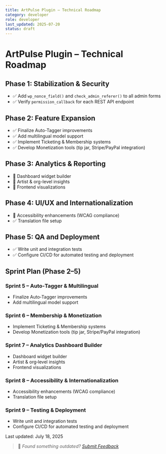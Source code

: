 ```yaml
---
title: ArtPulse Plugin – Technical Roadmap
category: developer
role: developer
last_updated: 2025-07-20
status: draft
---
```

# ArtPulse Plugin – Technical Roadmap

## Phase 1: Stabilization & Security
- ✅ Add `wp_nonce_field()` and `check_admin_referer()` to all admin forms
- ✅ Verify `permission_callback` for each REST API endpoint

## Phase 2: Feature Expansion
- ✅ Finalize Auto-Tagger improvements
- ✅ Add multilingual model support
- ✅ Implement Ticketing & Membership systems
- ✅ Develop Monetization tools (tip jar, Stripe/PayPal integration)

## Phase 3: Analytics & Reporting
- 🔲 Dashboard widget builder
- 🔲 Artist & org-level insights
- 🔲 Frontend visualizations

## Phase 4: UI/UX and Internationalization
- 🔲 Accessibility enhancements (WCAG compliance)
- ✅ Translation file setup

## Phase 5: QA and Deployment
- ✅ Write unit and integration tests
- ✅ Configure CI/CD for automated testing and deployment

## Sprint Plan (Phase 2–5)

### Sprint 5 – Auto‑Tagger & Multilingual
- Finalize Auto‑Tagger improvements
- Add multilingual model support

### Sprint 6 – Membership & Monetization
- Implement Ticketing & Membership systems
- Develop Monetization tools (tip jar, Stripe/PayPal integration)

### Sprint 7 – Analytics Dashboard Builder
- Dashboard widget builder
- Artist & org‑level insights
- Frontend visualizations

### Sprint 8 – Accessibility & Internationalization
- Accessibility enhancements (WCAG compliance)
- Translation file setup

### Sprint 9 – Testing & Deployment
- Write unit and integration tests
- Configure CI/CD for automated testing and deployment

Last updated: July 18, 2025

> 💬 *Found something outdated? [Submit Feedback](../feedback.md)*
